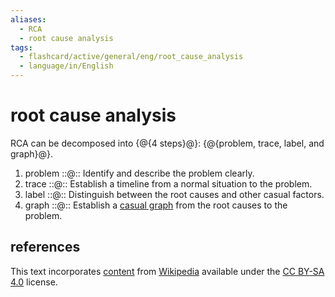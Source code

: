 ```yaml
---
aliases:
  - RCA
  - root cause analysis
tags:
  - flashcard/active/general/eng/root_cause_analysis
  - language/in/English
---
```


# root cause analysis

RCA can be decomposed into {@{4 steps}@}: {@{problem, trace, label, and graph}@}. <!--SR:!2028-09-07,1206,350!2027-11-30,978,341-->

1. problem ::@:: Identify and describe the problem clearly. <!--SR:!2026-06-12,549,310!2028-07-15,1165,350-->
2. trace ::@:: Establish a timeline from a normal situation to the problem. <!--SR:!2025-06-11,284,330!2027-03-16,759,330-->
3. label ::@:: Distinguish between the root causes and other casual factors. <!--SR:!2026-07-16,588,330!2026-06-30,518,310-->
4. graph ::@:: Establish a [casual graph](casual%20graph.md) from the root causes to the problem. <!--SR:!2025-06-13,248,290!2027-12-04,991,350-->

## references

This text incorporates [content](https://en.wikipedia.org/wiki/root_cause_analysis) from [Wikipedia](Wikipedia.md) available under the [CC BY-SA 4.0](https://creativecommons.org/licenses/by-sa/4.0/) license.

